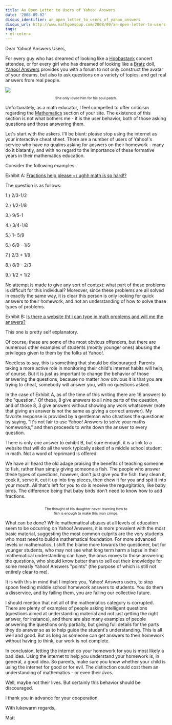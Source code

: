 ```yaml
---
title: An Open Letter to Users of Yahoo! Answers
date: '2008-09-02'
disqus_identifier: an_open_letter_to_users_of_yahoo_answers
disqus_url: http://www.mathgoespop.com/2008/09/an-open-letter-to-users-of-yahoo-answers.html
tags:
- et-cetera
---
```

Dear Yahoo! Answers Users,

For every guy who has dreamed of looking like a <a href="http://en.wikipedia.org/wiki/Hoobastank">Hoobastank</a> concert attendee, or for every girl who has dreamed of looking like a <a href="http://www.bratz.com/">Bratz</a> doll, <a href="http://answers.yahoo.com/">Yahoo! Answers</a> provides you with a forum to not only construct the avatar of your dreams, but also to ask questions on a variety of topics, and get real answers from real people.

<div style="text-align: center;"><a href="http://1.bp.blogspot.com/_fM0L9abY3bo/SLyQjZkZjXI/AAAAAAAAAEg/8UmlQwIejqw/s1600-h/yavatar.jpg"><img style="margin: 0px auto 10px; display: block; text-align: center; cursor: pointer;" src="http://1.bp.blogspot.com/_fM0L9abY3bo/SLyQjZkZjXI/AAAAAAAAAEg/8UmlQwIejqw/s320/yavatar.jpg" border="0" /></a><span style="font-size:78%;">She only loved him for his soul patch.</span></div>

Unfortunately, as a math educator, I feel compelled to offer criticism regarding the <a href="http://answers.yahoo.com/dir/;_ylt=AkpL.sYOCWlapJ8PYyTrHCf4xQt.;_ylv=3?link=list&amp;sid=396545161">Mathematics</a> section of your site.  The existence of this section is not what bothers me - it is the user behavior, both of those asking questions and those answering them.

Let's start with the askers.  I'll be blunt: please stop using the internet as your interactive cheat sheet.  There are a number of users of Yahoo!'s service who have no qualms asking for answers on their homework - many do it blatantly, and with no regard to the importance of these formative years in their mathematics education.

Consider the following examples:

Exhibit A: <a href="http://answers.yahoo.com/question/index;_ylt=AnCxPPn3TZeaNUV9YIS7SF8Cxgt.;_ylv=3?qid=20080829065502AAHgrsV">Fractions help please =/ ughh math is so hard!?</a>

The question is as follows:

1.)  2/3-1/2

2.)  1/2-1/8

3.)  9/5-1

4.)  3/4-1/8

5.)  1- 5/9

6.)  6/9 - 1/6

7.)  2/3  + 1/9

8.)  8/9  -  2/3

9.)  1/2  + 1/2

No attempt is made to give any sort of context: what part of these problems is difficult for this individual?  Moreover, since these problems are all solved in exactly the same way, it is clear this person is only looking for quick answers to their homework, and not an understanding of how to solve these types of problems.

Exhibit B:  <a href="http://answers.yahoo.com/question/index;_ylt=AubANDPb0ot6Os7tvgJKMMcCxgt.;_ylv=3?qid=20080901172214AA5EAuP">Is there a website tht i can type in math problems and will me the answers?</a>

This one is pretty self explanatory.

Of course, these are some of the most obvious offenders, but there are numerous other examples of students (mostly younger ones) abusing the privileges given to them by the folks at Yahoo!.

Needless to say, this is something that should be discouraged.  Parents taking a more active role in monitoring their child's internet habits will help, of course.  But it is just as important to change the behavior of those answering the questions, because no matter how obvious it is that you are trying to cheat, somebody will answer you, with no questions asked.

In the case of Exhibit A, as of the time of this writing there are 16 answers to the "question."  Of these, 8 give answers to all nine parts of the question, and of those 8, 3 give answers without showing any work whatsoever (note that giving an answer is not the same as giving a correct answer).  My favorite response is provided by a gentleman who chastises the questioner by saying, "It's not fair to use Yahoo! Answers to solve your maths homeworks," and then proceeds to write down the answer to every question.

There is only one answer to exhibit B, but sure enough, it is a link to a website that will do all the work typically asked of a middle school student in math.  Not a word of reprimand is offered.

We have all heard the old adage praising the benefits of teaching someone to fish, rather than simply giving someone a fish.  The people who answer these types of questions, however, don't just give you the fish: they clean it, cook it, serve it, cut it up into tiny pieces, then chew it for you and spit it into your mouth.  All that's left for you to do is receive the regurgitation, like baby birds.  The difference being that baby birds don't need to know how to add fractions.

<div style="text-align: center;"><a href="http://1.bp.blogspot.com/_fM0L9abY3bo/SL2_WHnh9WI/AAAAAAAAAEo/kwkH5y6ObmE/s1600-h/fish.jpg"><img style="margin: 0px auto 10px; display: block; text-align: center; cursor: pointer;" src="http://1.bp.blogspot.com/_fM0L9abY3bo/SL2_WHnh9WI/AAAAAAAAAEo/kwkH5y6ObmE/s320/fish.jpg" alt="" border="0" /></a><span style="font-size:78%;">The thought of his daughter never learning how to<br />fish is enough to make this man cringe.</span></div>

What can be done?  While mathematical abuses at all levels of education seem to be occurring on Yahoo! Answers, it is more prevalent with the most basic material, suggesting the most common culprits are the very students who most need to build a mathematical foundation.  For more advanced levels or mathematics, I shift the blame more towards the questioner, but for younger students, who may not see what long term harm a lapse in their mathematical understanding can have, the onus moves to those answering the questions, who should know better than to sell out their knowledge for some measly Yahoo! Answers "points" (the purpose of which is still not entirely clear to me).

It is with this in mind that I implore you, Yahoo! Answers users, to stop spoon feeding middle school homework answers to students.  You do them a disservice, and by failing them, you are failing our collective future.

I should mention that not all of the mathematics category is corrupted.  There are plenty of examples of people asking intelligent questions (questions aimed at understanding material and not just getting the right answer, for instance), and there are also many examples of people answering the questions only partially, but giving full details for the parts they do answer so as to help guide the student's understanding.  This is all well and good.  But as long as someone can get answers to their homework without having to think, our work is not complete.

In conclusion, letting the internet do your homework for you is most likely a bad idea.  Using the internet to help you understand your homework is, in general, a good idea.  So parents, make sure you know whether your child is using the internet for good or for evil.  The distinction could cost them an understanding of mathematics - or even their <em>lives</em>.

Well, maybe not their lives.  But certainly this behavior should be discouraged.

I thank you in advance for your cooperation.

With lukewarm regards,

Matt